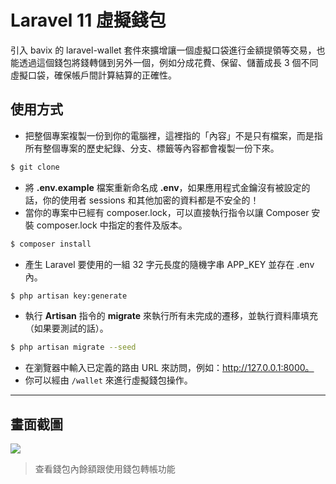 # Laravel 11 虛擬錢包

引入 bavix 的 laravel-wallet 套件來擴增讓一個虛擬口袋進行金額提領等交易，也能透過這個錢包將錢轉儲到另外一個，例如分成花費、保留、儲蓄成長 3 個不同虛擬口袋，確保帳戶間計算結算的正確性。

## 使用方式
- 把整個專案複製一份到你的電腦裡，這裡指的「內容」不是只有檔案，而是指所有整個專案的歷史紀錄、分支、標籤等內容都會複製一份下來。
```sh
$ git clone
```
- 將 __.env.example__ 檔案重新命名成 __.env__，如果應用程式金鑰沒有被設定的話，你的使用者 sessions 和其他加密的資料都是不安全的！
- 當你的專案中已經有 composer.lock，可以直接執行指令以讓 Composer 安裝 composer.lock 中指定的套件及版本。
```sh
$ composer install
```
- 產生 Laravel 要使用的一組 32 字元長度的隨機字串 APP_KEY 並存在 .env 內。
```sh
$ php artisan key:generate
```
- 執行 __Artisan__ 指令的 __migrate__ 來執行所有未完成的遷移，並執行資料庫填充（如果要測試的話）。
```sh
$ php artisan migrate --seed
```
- 在瀏覽器中輸入已定義的路由 URL 來訪問，例如：http://127.0.0.1:8000。
- 你可以經由 `/wallet` 來進行虛擬錢包操作。

----

## 畫面截圖
![](https://i.imgur.com/SitrnuY.png)
> 查看錢包內餘額跟使用錢包轉帳功能
